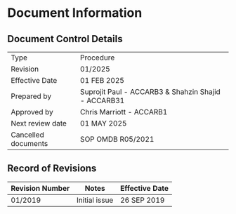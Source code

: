 # Document Information
## Document Control Details
|                     |                                                      |
|---------------------|------------------------------------------------------|
|         Type        |                    Procedure                         |
|       Revision      |                     01/2025                          |
|    Effective Date   |                    01 FEB 2025                       |
|     Prepared by     | Suprojit Paul - ACCARB3 & Shahzin Shajid - ACCARB31  |
|     Approved by     |             Chris Marriott - ACCARB1                 |
|   Next review date  |                    01 MAY 2025                       |
| Cancelled documents |                SOP OMDB R05/2021                     |

## Record of Revisions
<table><thead>
  <tr>
    <th>Revision Number</th>
    <th>Notes</th>
    <th>Effective Date</th>
  </tr></thead>
<tbody>
  <tr>
    <td>01/2019</td>
    <td>Initial issue</td>
    <td>26 SEP 2019</td>
  </tr>
</tbody></table>